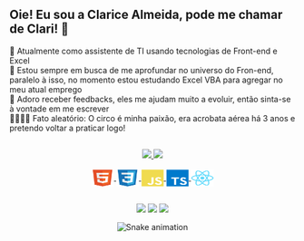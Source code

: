 ## Oie! Eu sou a Clarice Almeida, pode me chamar de Clari! 💖

🎈 Atualmente como assistente de TI usando tecnologias de Front-end e Excel <br>
💫 Estou sempre em busca de me aprofundar no universo do Fron-end, paralelo à isso, no momento estou estudando Excel VBA para agregar no meu atual emprego <br>
📩 Adoro receber feedbacks, eles me ajudam muito a evoluir, então sinta-se à vontade em me escrever <br>
🎪🤸🏽‍♀️ Fato aleatório: O circo é minha paixão, era acrobata aérea há 3 anos e pretendo voltar a praticar logo!<br>

##


<div align="center">
  <a href="https://github.com/rafaballerini">
  <img height="180em" src="https://github-readme-stats.vercel.app/api?username=ClariceAlmeida&show_icons=true&theme=nightowl&include_all_commits=true&count_private=true"/>
  <img height="180em" src="https://github-readme-stats.vercel.app/api/top-langs/?username=ClariceAlmeida&layout=compact&langs_count=7&theme=nightowl"/>
</div>
<div style="display: inline_block" align="center"><br>
  <img align="center" alt="Rafa-HTML" height="30" width="40" src="https://raw.githubusercontent.com/devicons/devicon/master/icons/html5/html5-original.svg">
  <img align="center" alt="Rafa-CSS" height="30" width="40" src="https://raw.githubusercontent.com/devicons/devicon/master/icons/css3/css3-original.svg">
  <img align="center" alt="Rafa-Js" height="30" width="40" src="https://raw.githubusercontent.com/devicons/devicon/master/icons/javascript/javascript-plain.svg">
  <img align="center" alt="Rafa-Ts" height="30" width="40" src="https://raw.githubusercontent.com/devicons/devicon/master/icons/typescript/typescript-plain.svg">
  <img align="center" alt="Rafa-React" height="30" width="40" src="https://raw.githubusercontent.com/devicons/devicon/master/icons/react/react-original.svg">
 
</div>
  
  ##
 
<div align="center"> 
 
  <a href="https://instagram.com/clarice.santos_" target="_blank"><img src="https://img.shields.io/badge/-Instagram-%23E4405F?style=for-the-badge&logo=instagram&logoColor=white" target="_blank"></a>
  <a href = "mailto:almeida.santos.clarice@gmail.com"><img src="https://img.shields.io/badge/-Gmail-%23333?style=for-the-badge&logo=gmail&logoColor=white" target="_blank"></a>
  <a href="https://www.linkedin.com/in/clarice-almeida/" target="_blank"><img src="https://img.shields.io/badge/-LinkedIn-%230077B5?style=for-the-badge&logo=linkedin&logoColor=white" target="_blank"></a> 
 
  ![Snake animation](https://github.com/ClariceAlmeida/ClariceAlmeida/blob/output/github-contribution-grid-snake.svg)
 
</div>

